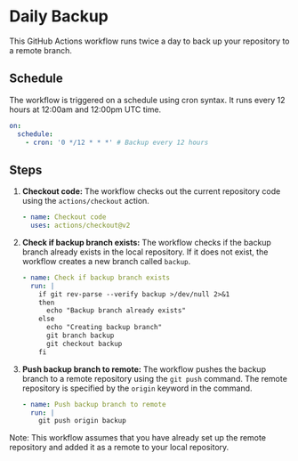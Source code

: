 
# Daily Backup

This GitHub Actions workflow runs twice a day to back up your repository to a remote branch.

## Schedule

The workflow is triggered on a schedule using cron syntax. It runs every 12 hours at 12:00am and 12:00pm UTC time.

```yaml
on:
  schedule:
    - cron: '0 */12 * * *' # Backup every 12 hours
```

## Steps

1. **Checkout code:** The workflow checks out the current repository code using the `actions/checkout` action.

    ```yaml
    - name: Checkout code
      uses: actions/checkout@v2
    ```

2. **Check if backup branch exists:** The workflow checks if the backup branch already exists in the local repository. If it does not exist, the workflow creates a new branch called `backup`.

    ```yaml
    - name: Check if backup branch exists
      run: |
        if git rev-parse --verify backup >/dev/null 2>&1
        then
          echo "Backup branch already exists"
        else
          echo "Creating backup branch"
          git branch backup
          git checkout backup
        fi
    ```

3. **Push backup branch to remote:** The workflow pushes the backup branch to a remote repository using the `git push` command. The remote repository is specified by the `origin` keyword in the command. 

    ```yaml
    - name: Push backup branch to remote
      run: |
        git push origin backup
    ```

Note: This workflow assumes that you have already set up the remote repository and added it as a remote to your local repository.